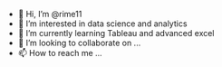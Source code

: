 - 👋 Hi, I’m @rime11
- 👀 I’m interested in data science and analytics
- 🌱 I’m currently learning Tableau and advanced excel
- 💞️ I’m looking to collaborate on ...
- 📫 How to reach me ...

<!---
rime11/rime11 is a ✨ special ✨ repository because its `README.md` (this file) appears on your GitHub profile.
You can click the Preview link to take a look at your changes.
--->

